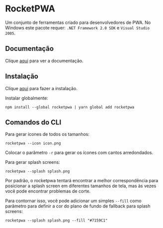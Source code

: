 # RocketPWA

Um conjunto de ferramentas criado para desenvolvedores de PWA. No Windows este pacote requer: `.NET Framework 2.0 SDK` e `Visual Studio 2005`.

## Documentação

Clique [aqui](https://github.com/rocketseat/rocketpwa) para ver a documentação.

## Instalação

Clique [aqui](https://www.npmjs.com/package/rocketpwa) para fazer a instalação.

Instalar globalmente:

```
npm install --global rocketpwa | yarn global add rocketpwa
```

## Comandos do CLI

Para gerar ícones de todos os tamanhos:

```
rocketpwa --icon icon.png
```

Colocar o parâmetro `-r` para gerar os ícones com cantos arredondados.  

Para gerar splash screens:

```
rocketpwa --splash splash.png
```

Por padrão, o rocketpwa tentará encontrar a melhor correspondência para posicionar a splash screen em diferentes tamanhos de tela, mas às vezes você pode encontrar problemas de corte.  

Para contornar isso, você pode adicionar um simples `--fill` como parâmetro para definir a cor do plano de fundo de fallback para splash screens:

```
rocketpwa --splash splash.png --fill "#7159C1"
```